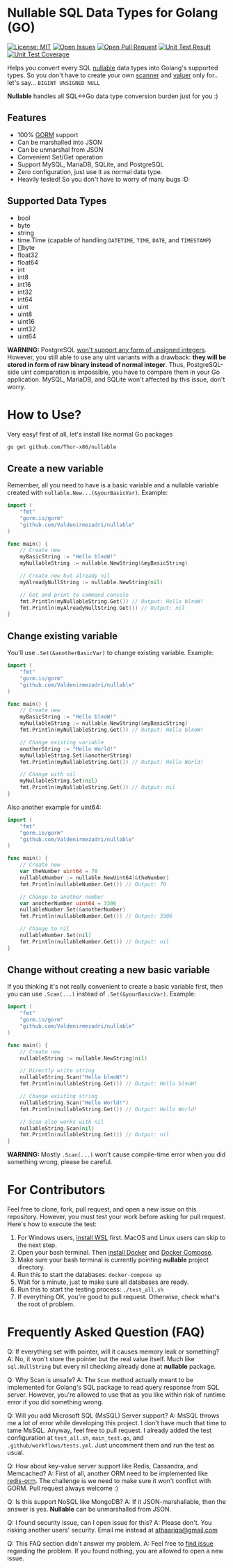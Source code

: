 # Nullable SQL Data Types for Golang (GO)

[![License: MIT](https://img.shields.io/badge/License-MIT-green.svg)](https://github.com/Thor-x86/nullable/blob/master/LICENSE)
[![Open Issues](https://img.shields.io/github/issues-raw/Thor-x86/nullable)](https://github.com/Thor-x86/nullable/issues)
[![Open Pull Request](https://img.shields.io/github/issues-pr-raw/Thor-x86/nullable)](https://github.com/Thor-x86/nullable/pulls)
[![Unit Test Result](https://travis-ci.org/Thor-x86/nullable.svg?branch=master)](https://travis-ci.org/Thor-x86/nullable)
[![Unit Test Coverage](https://codecov.io/gh/Thor-x86/nullable/branch/master/graph/badge.svg)](https://codecov.io/gh/Thor-x86/nullable)

Helps you convert every SQL [nullable](https://www.w3schools.com/sql/sql_null_values.asp) data types into Golang's supported types. So you don't have to create your own [scanner](https://www.geeksforgeeks.org/fmt-scan-function-in-golang-with-examples/) and [valuer](https://documentation.help/Golang/database_sql_drive.htm#Valuer) only for.. let's say... `BIGINT UNSIGNED NULL`

**Nullable** handles all SQL<->Go data type conversion burden just for you :)

## Features
- 100% [GORM](https://gorm.io/) support
- Can be marshalled into JSON
- Can be unmarshal from JSON
- Convenient Set/Get operation
- Support MySQL, MariaDB, SQLite, and PostgreSQL
- Zero configuration, just use it as normal data type.
- Heavily tested! So you don't have to worry of many bugs :D

## Supported Data Types
- bool
- byte
- string
- time.Time (capable of handling `DATETIME`, `TIME`, `DATE`, and `TIMESTAMP`)
- []byte
- float32
- float64
- int
- int8
- int16
- int32
- int64
- uint
- uint8
- uint16
- uint32
- uint64

**WARNING:** PostgreSQL [won't support any form of unsigned integers](https://www.postgresql.org/message-id/CAEcSYX+Arn7y4FeYPp6ZgbiiiMfZYmsn9aUyotZB-MA1n5hTOw@mail.gmail.com). However, you still able to use any uint variants with a drawback: **they will be stored in form of raw binary instead of normal integer**. Thus, PostgreSQL-side uint comparation is impossible, you have to compare them in your Go application. MySQL, MariaDB, and SQLite won't affected by this issue, don't worry.

# How to Use?

Very easy! first of all, let's install like normal Go packages

```bash
go get github.com/Thor-x86/nullable
```

## Create a new variable

Remember, all you need to have is a basic variable and a nullable variable created with `nullable.New...(&yourBasicVar)`. Example:

```go
import (
    "fmt"
    "gorm.io/gorm"
    "github.com/Valdenirmezadri/nullable"
)

func main() {
    // Create new
    myBasicString := "Hello blяoW!"
    myNullableString := nullable.NewString(&myBasicString)

    // Create new but already nil
    myAlreadyNullString := nullable.NewString(nil)

    // Get and print to command console
    fmt.Println(myNullableString.Get()) // Output: Hello blяoW!
    fmt.Println(myAlreadyNullString.Get()) // Output: nil
}
```

## Change existing variable

You'll use `.Set(&anotherBasicVar)` to change existing variable. Example:

```go
import (
    "fmt"
    "gorm.io/gorm"
    "github.com/Valdenirmezadri/nullable"
)

func main() {
    // Create new
    myBasicString := "Hello blяoW!"
    myNullableString := nullable.NewString(&myBasicString)
    fmt.Println(myNullableString.Get()) // Output: Hello blяoW!

    // Change existing variable
    anotherString := "Hello World!"
    myNullableString.Set(&anotherString)
    fmt.Println(myNullableString.Get()) // Output: Hello World!

    // Change with nil
    myNullableString.Set(nil)
    fmt.Println(myNullableString.Get()) // Output: nil
}
```

Also another example for uint64:

```go
import (
    "fmt"
    "gorm.io/gorm"
    "github.com/Valdenirmezadri/nullable"
)

func main() {
    // Create new
    var theNumber uint64 = 70
    nullableNumber := nullable.NewUint64(&theNumber)
    fmt.Println(nullableNumber.Get()) // Output: 70

    // Change to another number
    var anotherNumber uint64 = 3306
    nullableNumber.Set(&anotherNumber)
    fmt.Println(nullableNumber.Get()) // Output: 3306

    // Change to nil
    nullableNumber.Set(nil)
    fmt.Println(nullableNumber.Get()) // Output: nil
}
```

## Change without creating a new basic variable

If you thinking it's not really convenient to create a basic variable first, then you can use `.Scan(...)` instead of `.Set(&yourBasicVar)`. Example:

```go
import (
    "fmt"
    "gorm.io/gorm"
    "github.com/Valdenirmezadri/nullable"
)

func main() {
    // Create new
    nullableString := nullable.NewString(nil)

    // Directly write string
    nullableString.Scan("Hello blяoW!")
    fmt.Println(nullableString.Get()) // Output: Hello blяoW!

    // Change existing string
    nullableString.Scan("Hello World!")
    fmt.Println(nullableString.Get()) // Output: Hello World!

    // Scan also works with nil
    nullableString.Scan(nil)
    fmt.Println(nullableString.Get()) // Output: nil
}
```

**WARNING:** Mostly `.Scan(...)` won't cause compile-time error when you did something wrong, please be careful.

# For Contributors

Feel free to clone, fork, pull request, and open a new issue on this repository. However, you must test your work before asking for pull request. Here's how to execute the test:

1. For Windows users, [install WSL](https://docs.microsoft.com/en-us/windows/wsl/install-win10) first. MacOS and Linux users can skip to the next step.
2. Open your bash terminal. Then [install Docker](https://docs.docker.com/get-docker/) and [Docker Compose](https://docs.docker.com/compose/install/).
3. Make sure your bash terminal is currently pointing **nullable** project directory.
4. Run this to start the databases: ```docker-compose up```
5. Wait for a minute, just to make sure all databases are ready.
6. Run this to start the testing process: ```./test_all.sh```
7. If everything OK, you're good to pull request. Otherwise, check what's the root of problem.

# Frequently Asked Question (FAQ)

Q: If everything set with pointer, will it causes memory leak or something?
A: No, it won't store the pointer but the real value itself. Much like `sql.NullString` but every nil checking already done at **nullable** package.

Q: Why Scan is unsafe?
A: The `Scan` method actually meant to be implemented for Golang's SQL package to read query response from SQL server. However, you're allowed to use that as you like within risk of runtime error if you did something wrong.

Q: Will you add Microsoft SQL (MsSQL) Server support?
A: MsSQL throws me a lot of error while developing this project. I don't have much that time to tame MsSQL. Anyway, feel free to pull request. I already added the test configuration at `test_all.sh`, `main_test.go`, and `.github/workflows/tests.yml`. Just uncomment them and run the test as usual.

Q: How about key-value server support like Redis, Cassandra, and Memcached?
A: First of all, another ORM need to be implemented like [redis-orm](https://github.com/ezbuy/redis-orm). The challenge is we need to make sure it won't conflict with GORM. Pull request always welcome :)

Q: Is this support NoSQL like MongoDB?
A: If it JSON-marshallable, then the answer is yes. **Nullable** can be unmarshalled from JSON.

Q: I found security issue, can I open issue for this?
A: Please don't. You risking another users' security. Email me instead at athaariqa@gmail.com

Q: This FAQ section didn't answer my problem.
A: Feel free to [find issue](https://github.com/Thor-x86/nullable/issues) regarding the problem. If you found nothing, you are allowed to open a new issue.
